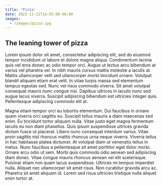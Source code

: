```yaml
---
title: 'Pizza'
date: 2022-11-21T14:55:08-06:00
images:
  - /images/pizza.jpg
---
```


## The leaning tower of pizza

Lorem ipsum dolor sit amet, consectetur adipiscing elit, sed do eiusmod tempor incididunt ut labore et dolore magna aliqua. Condimentum lacinia quis vel eros donec ac odio tempor orci. Augue ut lectus arcu bibendum at varius vel pharetra vel. In nibh mauris cursus mattis molestie a iaculis at. Mattis ullamcorper velit sed ullamcorper morbi tincidunt ornare. Volutpat blandit aliquam etiam erat velit. In vitae turpis massa sed elementum tempus egestas sed. Nunc vel risus commodo viverra. Sit amet volutpat consequat mauris nunc congue nisi. Dapibus ultrices in iaculis nunc sed augue lacus viverra. Suscipit adipiscing bibendum est ultricies integer quis. Pellentesque adipiscing commodo elit at.

Magna etiam tempor orci eu lobortis elementum. Dui faucibus in ornare quam viverra orci sagittis eu. Suscipit tellus mauris a diam maecenas sed enim. Eu tincidunt tortor aliquam nulla. Vitae justo eget magna fermentum iaculis eu non diam phasellus. Quis ipsum suspendisse ultrices gravida dictum fusce ut placerat. Libero nunc consequat interdum varius. Vitae proin sagittis nisl rhoncus mattis rhoncus urna neque viverra. Viverra tellus in hac habitasse platea dictumst. At volutpat diam ut venenatis tellus in metus. Nunc faucibus a pellentesque sit amet porttitor eget dolor morbi. Ornare arcu odio ut sem. Morbi quis commodo odio aenean sed adipiscing diam donec. Vitae congue mauris rhoncus aenean vel elit scelerisque. Pulvinar etiam non quam lacus suspendisse. Ultrices mi tempus imperdiet nulla. Aliquet nec ullamcorper sit amet risus. Non curabitur gravida arcu ac. Pharetra sit amet aliquam id. Lorem sed risus ultricies tristique nulla aliquet enim tortor at.

